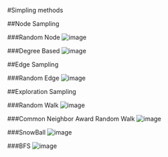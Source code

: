 #Simpling methods

##Node Sampling

###Random Node
![image](https://github.com/anastasiapple/Simpling_method/blob/main/RN.gif)

###Degree Based
![image](https://github.com/anastasiapple/Simpling_method/blob/main/DB.gif)

##Edge Sampling

###Random Edge 
![image](https://github.com/anastasiapple/Simpling_method/blob/main/RE.gif)

##Exploration Sampling

###Random Walk
![image](https://github.com/anastasiapple/Simpling_method/blob/main/RW.gif)

###Common Neighbor Award Random Walk
![image](https://github.com/anastasiapple/Simpling_method/blob/main/CNARW.gif)

###SnowBall
![image](https://github.com/anastasiapple/Simpling_method/blob/main/SB.gif)

###BFS
![image](https://github.com/anastasiapple/Simpling_method/blob/main/BFS.gif)
